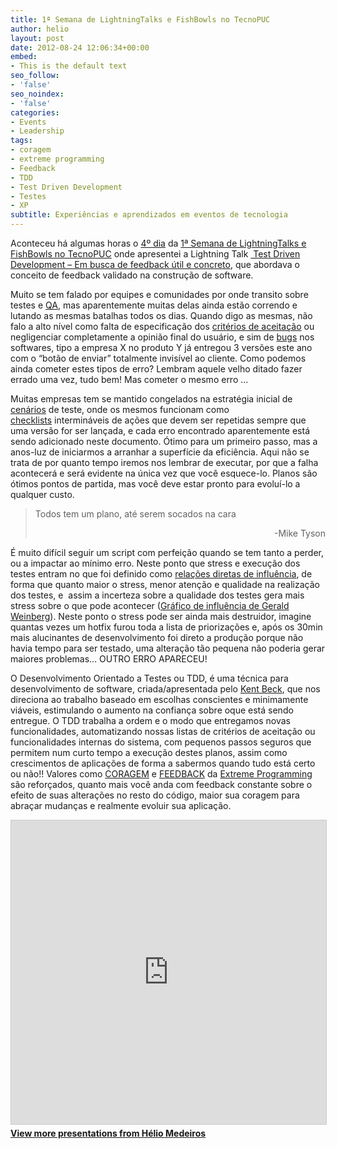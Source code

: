 ```yaml
---
title: 1ª Semana de LightningTalks e FishBowls no TecnoPUC
author: helio
layout: post
date: 2012-08-24 12:06:34+00:00
embed:
- This is the default text
seo_follow:
- 'false'
seo_noindex:
- 'false'
categories:
- Events
- Leadership
tags:
- coragem
- extreme programming
- Feedback
- TDD
- Test Driven Development
- Testes
- XP
subtitle: Experiências e aprendizados em eventos de tecnologia
---
```

Aconteceu há algumas horas o [4º dia][1] da [1ª Semana de LightningTalks e FishBowls no TecnoPUC][2] onde apresentei a Lightning Talk [ Test Driven Development &#8211; Em busca de feedback útil e concreto][3], que abordava o conceito de feedback validado na construção de software.

Muito se tem falado por equipes e comunidades por onde transito sobre testes e [QA][4], mas aparentemente muitas delas ainda estão correndo e lutando as mesmas batalhas todos os dias. Quando digo as mesmas, não falo a alto nível como falta de especificação dos [critérios de aceitação][5] ou negligenciar completamente a opinião final do usuário, e sim de [bugs][6] nos softwares, tipo a empresa X no produto Y já entregou 3 versões este ano com o &#8220;botão de enviar&#8221; totalmente invisível ao cliente. Como podemos ainda cometer estes tipos de erro? Lembram aquele velho ditado fazer errado uma vez, tudo bem! Mas cometer o mesmo erro &#8230;

Muitas empresas tem se mantido congelados na estratégia inicial de [cenários][7] de teste, onde os mesmos funcionam como [checklists][8] intermináveis de ações que devem ser repetidas sempre que uma versão for ser lançada, e cada erro encontrado aparentemente está sendo adicionado neste documento. Ótimo para um primeiro passo, mas a anos-luz de iniciarmos a arranhar a superfície da eficiência. Aqui não se trata de por quanto tempo iremos nos lembrar de executar, por que a falha acontecerá e será evidente na única vez que você esquece-lo. Planos são ótimos pontos de partida, mas você deve estar pronto para evoluí-lo a qualquer custo.

> Todos tem um plano, até serem socados na cara
> 
> <p style="text-align: right">
>   -Mike Tyson
> </p>

É muito difícil seguir um script com perfeição quando se tem tanto a perder, ou a impactar ao mínimo erro. Neste ponto que stress e execução dos testes entram no que foi definido como [relações diretas de influência][9], de forma que quanto maior o stress, menor atenção e qualidade na realização dos testes, e  assim a incerteza sobre a qualidade dos testes gera mais stress sobre o que pode acontecer ([Gráfico de influência de Gerald Weinberg][10]). Neste ponto o stress pode ser ainda mais destruidor, imagine quantas vezes um hotfix furou toda a lista de priorizações e, após os 30min mais alucinantes de desenvolvimento foi direto a produção porque não havia tempo para ser testado, uma alteração tão pequena não poderia gerar maiores problemas&#8230; OUTRO ERRO APARECEU!

O Desenvolvimento Orientado a Testes ou TDD, é uma técnica para desenvolvimento de software, criada/apresentada pelo [Kent Beck][11], que nos direciona ao trabalho baseado em escolhas conscientes e minimamente viáveis, estimulando o aumento na confiança sobre oque está sendo entregue. O TDD trabalha a ordem e o modo que entregamos novas funcionalidades, automatizando nossas listas de critérios de aceitação ou funcionalidades internas do sistema, com pequenos passos seguros que permitem num curto tempo a execução destes planos, assim como crescimentos de aplicações de forma a sabermos quando tudo está certo ou não!! Valores como [CORAGEM][12] e [FEEDBACK][13] da [Extreme Programming][14] são reforçados, quanto mais você anda com feedback constante sobre o efeito de suas alterações no resto do código, maior sua coragem para abraçar mudanças e realmente evoluir sua aplicação.

<p style="text-align: center">
  <div style="margin-bottom: 20px;">
<iframe src="https://www.slideshare.net/slideshow/embed_code/key/ePHVpNd1rPPUEh" width="597" height="486" frameborder="0" marginwidth="0" marginheight="0" scrolling="no" style="border:1px solid #CCC; border-width:1px; margin-bottom:5px; max-width: 100%;" allowfullscreen></iframe>
</iframe>
<div style="margin-bottom:5px">
    <strong><a href="//www.slideshare.net/heliomedeiros" target="_blank">View more presentations from Hélio Medeiros</a></strong>
</div>
</div>
</p>

 [1]: http://jorgekotickaudy.wordpress.com/2012/08/23/2308-4o-dia-semana/ "4º dia"
 [2]: http://jorgekotickaudy.wordpress.com/2012/08/14/1a-semana-de-lightningtalks-e-fishbowls-no-tecnopuc/ "1ª Semana de Lightining talks e Fishbowls no Tecnopuc"
 [3]: /apresentacoes/ "Apresentações"
 [4]: http://pt.wikipedia.org/wiki/Garantia_da_qualidade "Quality Assurance"
 [5]: http://blog.scrumhalf.com.br/2011/10/criterios-de-aceitacao-das-user-stories/ "Critérios de Aceitação"
 [6]: http://pt.wikipedia.org/wiki/Bug "Bug"
 [7]: http://pt.wikipedia.org/wiki/Cen%C3%A1rio_(software) "Cenários de Teste"
 [8]: http://en.wikipedia.org/wiki/Checklist "checklist"
 [9]: http://my.safaribooksonline.com/book/software-engineering-and-development/software-testing/0321146530/patterns-for-test-driven-development/app01 "Influence diagram"
 [10]: http://my.safaribooksonline.com/book/software-engineering-and-development/software-testing/0321146530/patterns-for-test-driven-development/app01 "Gerald Weinberg - Influence Graph"
 [11]: http://en.wikipedia.org/wiki/Kent_Beck "Kent Beck"
 [12]: http://improveit.com.br/xp/valores/coragem "Valores XP - Coragem"
 [13]: http://improveit.com.br/xp/valores/feedback "Valores XP - Feedback"
 [14]: http://pt.wikipedia.org/wiki/Programa%C3%A7%C3%A3o_extrema "Programação Extrema"